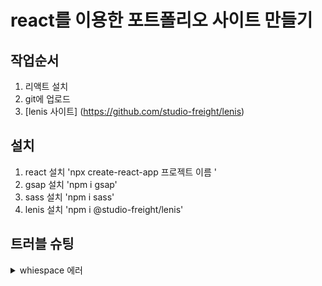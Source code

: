 # react를 이용한 포트폴리오 사이트 만들기

## 작업순서

1. 리액트 설치
2. git에 업로드
3. [lenis 사이트] (https://github.com/studio-freight/lenis)

## 설치

1. react 설치 'npx create-react-app 프로젝트 이름 '
2. gsap 설치 'npm i gsap'
3. sass 설치 'npm i sass'
4. lenis 설치 'npm i @studio-freight/lenis'

## 트러블 슈팅

<details>
<summary>whiespace 에러</summary>

해결방법
`git config --global core.autocrlf true // 시스템 전체에 적용`
`git config core.autocrlf true // 해당 프로젝트에만 적용`

</details>
